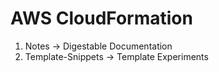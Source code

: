 # AWS CloudFormation

1. Notes -> Digestable Documentation
2. Template-Snippets -> Template Experiments
